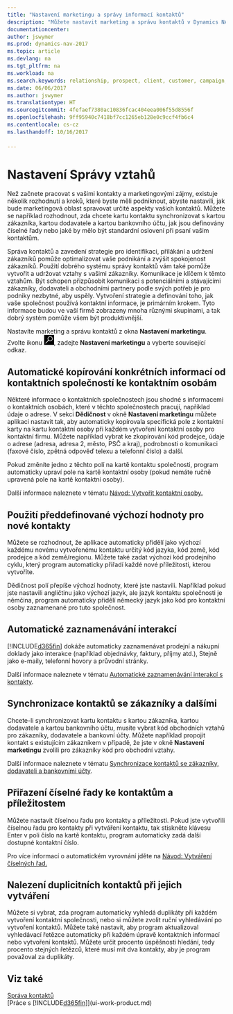 ```yaml
---
title: "Nastavení marketingu a správy informací kontaktů"
description: "Můžete nastavit marketing a správu kontaktů v Dynamics NAV k optimalizaci vztahů s potenciálními zákazníky nebo zákazníky a zlepšení kampaní a propagace."
documentationcenter: 
author: jswymer
ms.prod: dynamics-nav-2017
ms.topic: article
ms.devlang: na
ms.tgt_pltfrm: na
ms.workload: na
ms.search.keywords: relationship, prospect, client, customer, campaign, promo
ms.date: 06/06/2017
ms.author: jswymer
ms.translationtype: HT
ms.sourcegitcommit: 4fefaef7380ac10836fcac404eea006f55d8556f
ms.openlocfilehash: 9ff95940c7418bf7cc1265eb128e0c9ccf4fb6c4
ms.contentlocale: cs-cz
ms.lasthandoff: 10/16/2017

---
```

# <a name="setting-up-relationship-management"></a>Nastavení Správy vztahů
Než začnete pracovat s vašimi kontakty a marketingovými zájmy, existuje několik rozhodnutí a kroků, které byste měli podniknout, abyste nastavili, jak bude marketingová oblast spravovat určité aspekty vašich kontaktů. Můžete se například rozhodnout, zda chcete kartu kontaktu synchronizovat s kartou zákazníka, kartou dodavatele a kartou bankovního účtu, jak jsou definovány číselné řady nebo jaké by mělo být standardní oslovení při psaní vašim kontaktům.

Správa kontaktů a zavedení strategie pro identifikaci, přilákání a udržení zákazníků pomůže optimalizovat vaše podnikání a zvýšit spokojenost zákazníků. Použití dobrého systému správy kontaktů vám také pomůže vytvořit a udržovat vztahy s vašimi zákazníky. Komunikace je klíčem k těmto vztahům. Být schopen přizpůsobit komunikaci s potenciálními a stávajícími zákazníky, dodavateli a obchodními partnery podle svých potřeb je pro podniky nezbytné, aby uspěly. Vytvoření strategie a definování toho, jak vaše společnost používá kontaktní informace, je primárním krokem. Tyto informace budou ve vaší firmě zobrazeny mnoha různými skupinami, a tak dobrý systém pomůže všem být produktivnější.

Nastavíte marketing a správu kontaktů z okna **Nastavení marketingu**. Zvolte ikonu ![Vyhledat stránku nebo sestavu](media/ui-search/search_small.png "Ikona Vyhledat stránku nebo sestavu"), zadejte **Nastavení marketingu** a vyberte související odkaz.

## <a name="automatically-copying-specific-information-from-the-contact-companies-to-the-contact-persons"></a>Automatické kopírování konkrétních informací od kontaktních společností ke kontaktním osobám
Některé informace o kontaktních společnostech jsou shodné s informacemi o kontaktních osobách, které v těchto společnostech pracují, například údaje o adrese. V sekci **Dědičnost** v okně **Nastavení marketingu** můžete aplikaci nastavit tak, aby automaticky kopírovala specifická pole z kontaktní karty na kartu kontaktní osoby při každém vytvoření kontaktní osoby pro kontaktní firmu. Můžete například vybrat ke zkopírování kód prodejce, údaje o adrese (adresa, adresa 2, město, PSČ a kraj), podrobnosti o komunikaci (faxové číslo, zpětná odpověď telexu a telefonní číslo) a další.

Pokud změníte jedno z těchto polí na kartě kontaktu společnosti, program automaticky upraví pole na kartě kontaktní osoby (pokud nemáte ručně upravená pole na kartě kontaktní osoby).

Další informace naleznete v tématu [Návod: Vytvořit kontaktní osoby.](marketing-how-create-contact-persons.md)

## <a name="using-predefined-defaults-on-new-contacts"></a>Použití předdefinované výchozí hodnoty pro nové kontakty
Můžete se rozhodnout, že aplikace automaticky přidělí jako výchozí každému novému vytvořenému kontaktu určitý kód jazyka, kód země, kód prodejce a kód země/regionu. Můžete také zadat výchozí kód prodejního cyklu, který program automaticky přiřadí každé nové příležitosti, kterou vytvoříte.

Dědičnost polí přepíše výchozí hodnoty, které jste nastavili. Například pokud jste nastavili angličtinu jako výchozí jazyk, ale jazyk kontaktu společnosti je němčina, program automaticky přidělí německý jazyk jako kód pro kontaktní osoby zaznamenané pro tuto společnost.

<!--You can also setup a default salutation that the program automatically assigns to your contacts. You can use these salutations in your interaction template attachments (for example, Microsoft Word documents). When setting up a default salutation, you can enter a salutation text and a salutation format. For example, if the salutation text is Dear, and the salutation format is Salutation Text + Title + Name, the program will automatically enter Dear Mr. John Smith as a salutation for a contact called John Smith.-->

## <a name="automatically-recording-interactions"></a>Automatické zaznamenávání interakcí
[!INCLUDE[d365fin](includes/d365fin_md.md)] dokáže automaticky zaznamenávat prodejní a nákupní doklady jako interakce (například objednávky, faktury, příjmy atd.), Stejně jako e-maily, telefonní hovory a průvodní stránky.

Další informace naleznete v tématu [Automatické zaznamenávání interakcí s kontakty](marketing-auto-record-interactions.md).

## <a name="synchronizing-contacts-with-customers-and-more"></a>Synchronizace kontaktů se zákazníky a dalšími
Chcete-li synchronizovat kartu kontaktu s kartou zákazníka, kartou dodavatele a kartou bankovního účtu, musíte vybrat kód obchodních vztahů pro zákazníky, dodavatele a bankovní účty. Můžete například propojit kontakt s existujícím zákazníkem v případě, že jste v okně **Nastavení marketingu** zvolili pro zákazníky kód pro obchodní vztahy.

Další informace naleznete v tématu [Synchronizace kontaktů se zákazníky, dodavateli a bankovními účty](marketing-synchronize-contacts-customers-vendors-bank-accounts.md).

## <a name="assigning-a-number-series-to-contacts-and-opportunities"></a>Přiřazení číselné řady ke kontaktům a příležitostem
Můžete nastavit číselnou řadu pro kontakty a příležitosti. Pokud jste vytvořili číselnou řadu pro kontakty při vytváření kontaktu, tak stiskněte klávesu Enter v poli číslo na kartě kontaktu, program automaticky zadá další dostupné kontaktní číslo.

Pro více informací o automatickém vyrovnání jděte na [ Návod: Vytváření číselných řad.](ui-create-number-series.md)

## <a name="searching-for-duplicate-contacts-when-contacts-are-created"></a>Nalezení duplicitních kontaktů při jejich vytváření
Můžete si vybrat, zda program automaticky vyhledá duplikáty při každém vytvoření kontaktní společnosti, nebo si můžete zvolit ruční vyhledávání po vytvoření kontaktů. Můžete také nastavit, aby program aktualizoval vyhledávací řetězce automaticky při každém úpravě kontaktních informací nebo vytvoření kontaktů. Můžete určit procento úspěšnosti hledání, tedy procento stejných řetězců, které musí mít dva kontakty, aby je program považoval za duplikáty.

## <a name="see-also"></a>Viz také
[Správa kontaktů](marketing-contacts.md)  
[Práce s [!INCLUDE[d365fin](includes/d365fin_md.md)]](ui-work-product.md)  

